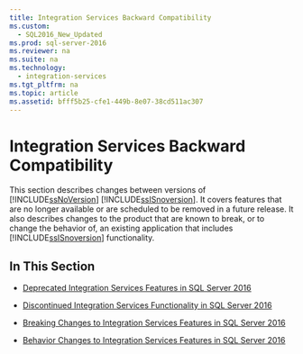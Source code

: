 ```yaml
---
title: Integration Services Backward Compatibility
ms.custom: 
  - SQL2016_New_Updated
ms.prod: sql-server-2016
ms.reviewer: na
ms.suite: na
ms.technology: 
  - integration-services
ms.tgt_pltfrm: na
ms.topic: article
ms.assetid: bfff5b25-cfe1-449b-8e07-38cd511ac307
---
```

# Integration Services Backward Compatibility
  This section describes changes between versions of [!INCLUDE[ssNoVersion](../../Token/Other/ssNoVersion_md.md)] [!INCLUDE[ssISnoversion](../../Token/Other/ssISnoversion_md.md)]. It covers features that are no longer available or are scheduled to be removed in a future release. It also describes changes to the product that are known to break, or to change the behavior of, an existing application that includes [!INCLUDE[ssISnoversion](../../Token/Other/ssISnoversion_md.md)] functionality.  
  
## In This Section  
  
-   [Deprecated Integration Services Features in SQL Server 2016](../../Topics/TopicNameNotContainA/Deprecated-Integration-Services-Features-in-SQL-Server-2016.md)  
  
-   [Discontinued Integration Services Functionality in SQL Server 2016](../../Topics/TopicNameNotContainA/Discontinued-Integration-Services-Functionality-in-SQL-Server-2016.md)  
  
-   [Breaking Changes to Integration Services Features in SQL Server 2016](../../Topics/TopicNameNotContainA/Breaking-Changes-to-Integration-Services-Features-in-SQL-Server-2016.md)  
  
-   [Behavior Changes to Integration Services Features in SQL Server 2016](../../Topics/TopicNameNotContainA/Behavior-Changes-to-Integration-Services-Features-in-SQL-Server-2016.md)  
  
  